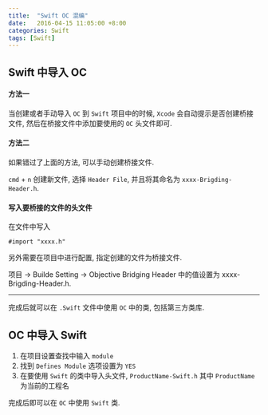 ```yaml
---
title:  "Swift OC 混编"
date:   2016-04-15 11:05:00 +8:00
categories: Swift
tags: [Swift]
---
```

## Swift 中导入 OC

#### 方法一

当创建或者手动导入 `OC` 到 `Swift` 项目中的时候, `Xcode` 会自动提示是否创建桥接文件, 然后在桥接文件中添加要使用的 `OC` 头文件即可.

#### 方法二

如果错过了上面的方法, 可以手动创建桥接文件.

`cmd` + `n` 创建新文件, 选择 `Header File`, 并且将其命名为 `xxxx-Brigding-Header.h`.

#### 写入要桥接的文件的头文件

在文件中写入

```
#import "xxxx.h"
```

另外需要在项目中进行配置, 指定创建的文件为桥接文件.

项目 -> Builde Setting -> Objective Bridging Header 中的值设置为 xxxx-Brigding-Header.h.

---

完成后就可以在 `.Swift` 文件中使用 `OC` 中的类, 包括第三方类库.

## OC 中导入 Swift

1. 在项目设置查找中输入 `module`
2. 找到 `Defines Module` 选项设置为 `YES`
3. 在要使用 `Swift` 的类中导入头文件, `ProductName-Swift.h` 其中 `ProductName` 为当前的工程名

完成后即可以在 `OC` 中使用 `Swift` 类.

